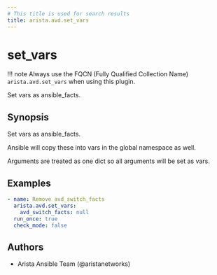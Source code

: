 ```yaml
---
# This title is used for search results
title: arista.avd.set_vars
---
```

<!--
  ~ Copyright (c) 2023-2025 Arista Networks, Inc.
  ~ Use of this source code is governed by the Apache License 2.0
  ~ that can be found in the LICENSE file.
  -->

# set_vars

!!! note
    Always use the FQCN (Fully Qualified Collection Name) `arista.avd.set_vars` when using this plugin.

Set vars as ansible_facts.

## Synopsis

Set vars as ansible_facts.

Ansible will copy these into vars in the global namespace as well.

Arguments are treated as one dict so all arguments will be set as vars.

## Examples

```yaml
- name: Remove avd_switch_facts
  arista.avd.set_vars:
    avd_switch_facts: null
  run_once: true
  check_mode: false
```

## Authors

- Arista Ansible Team (@aristanetworks)
